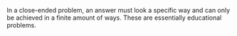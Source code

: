 
In a close-ended problem, an answer must look a specific way and can only be achieved in a finite amount of ways. These are essentially educational problems.
